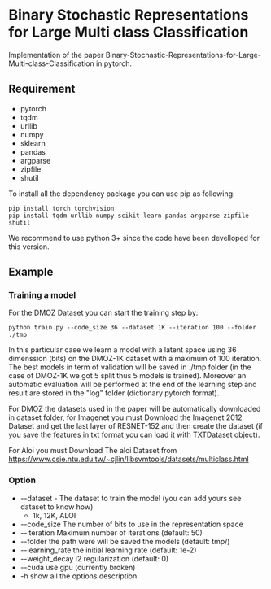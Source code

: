 # Binary Stochastic Representations for Large Multi class Classification

Implementation of the paper Binary-Stochastic-Representations-for-Large-Multi-class-Classification in pytorch.


## Requirement ##
* pytorch
* tqdm
* urllib
* numpy
* sklearn
* pandas
* argparse
* zipfile
* shutil


To install all the dependency package you can use pip as following:


```
pip install torch torchvision
pip install tqdm urllib numpy scikit-learn pandas argparse zipfile shutil
```

We recommend to use python 3+ since the code have been develloped for this version.

## Example ##

### Training a model ###
For the DMOZ Dataset you can start the training step by: 

```
python train.py --code_size 36 --dataset 1K --iteration 100 --folder ./tmp
```


In this particular case we learn a model with a latent space using 36 dimenssion (bits) on the DMOZ-1K dataset
with a maximum of 100 iteration. The best models in term of validation will be saved in ./tmp folder (in the case of 
DMOZ-1K we got 5 split thus 5 models is trained). Moreover an automatic evaluation will be performed at the end of the 
learning step and result are stored in the "log" folder  (dictionary pytorch format).



For DMOZ the datasets used in the paper will be automatically downloaded in dataset folder, for Imagenet you must Download the Imagenet 2012 Dataset and get the last layer of RESNET-152 and then create the dataset (if you save the features in txt format you can load it with TXTDataset object). 

For Aloi you must Download The aloi Dataset from https://www.csie.ntu.edu.tw/~cjlin/libsvmtools/datasets/multiclass.html

<!-- 
### Evaluate a model ###
```
python eval.py  --dataset 1K --folder ./tmp
```

Evaluate models in ./tmp on the DMOZ-1K dataset: mean accuracy using standart KNN on the embeddings.

 -->

### Option ###
* --dataset - The dataset to train the model (you can add yours see dataset to know how)
  * 1k, 12K, ALOI
* --code_size The number of bits to use in the representation space
* --iteration Maximum number of iterations (default: 50)
* --folder the path were will be saved the models (default: tmp/)
* --learning_rate the initial learning rate (default: 1e-2)
* --weight_decay l2 regularization (default: 0)
* --cuda use gpu (currently broken)
* -h show all the options description
